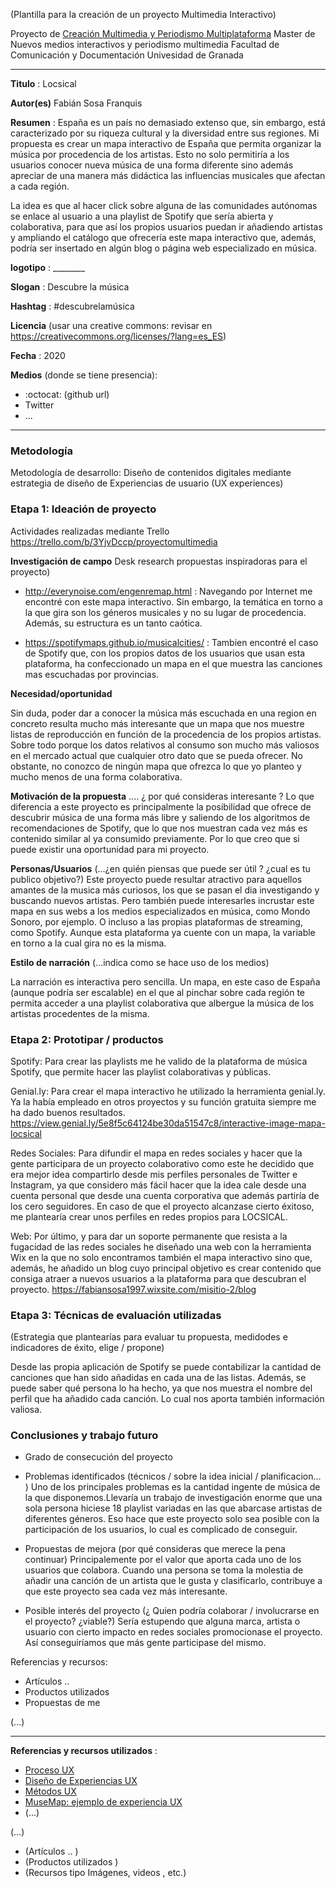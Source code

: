  

(Plantilla para la creación de un proyecto Multimedia Interactivo)

Proyecto de [Creación Multimedia y Periodismo Multiplataforma](https://github.com/mgea/PeriodismoMultimedia)
Master de Nuevos medios interactivos y periodismo multimedia
Facultad de Comunicación y Documentación
Univesidad de Granada  

----

**Titulo** : Locsical

**Autor(es)** Fabián Sosa Franquis

**Resumen** : España es un país no demasiado extenso que, sin embargo, está caracterizado por su riqueza cultural y la diversidad entre sus regiones. Mi propuesta es crear un mapa interactivo de España que permita organizar la música por procedencia de los artistas. Esto no solo permitiría a los usuarios conocer nueva música de una forma diferente sino además apreciar de una manera más didáctica las influencias musicales que afectan a cada región.

La idea es que al hacer click sobre alguna de las comunidades autónomas se enlace al usuario a una playlist de Spotify que sería abierta y colaborativa, para que así los propios usuarios puedan ir añadiendo artistas y ampliando el catálogo que ofrecería este mapa interactivo que, además, podría ser insertado en algún blog o página web especializado en música.

**logotipo** :  ________

**Slogan** : Descubre la música

**Hashtag** : #descubrelamúsica

**Licencia**    (usar una creative commons: revisar en https://creativecommons.org/licenses/?lang=es_ES) 

**Fecha** : 2020

**Medios** (donde se tiene presencia): 


*  :octocat: (github url) 
* Twitter 
* ... 



--- 

### Metodología

Metodología de desarrollo: Diseño de contenidos digitales mediante estrategia de diseño de Experiencias de usuario (UX experiences) 

### Etapa 1: Ideación de proyecto 

Actividades realizadas mediante Trello https://trello.com/b/3YjvDccp/proyectomultimedia

**Investigación de campo**   Desk research propuestas inspiradoras para el proyecto) 

* http://everynoise.com/engenremap.html : Navegando por Internet me encontré con este mapa interactivo. Sin embargo, la temática en torno a la que gira son los géneros musicales y no su lugar de procedencia. Además, su estructura es un tanto caótica.

* https://spotifymaps.github.io/musicalcities/ : Tambien encontré el caso de Spotify que, con los propios datos de los usuarios que usan esta plataforma, ha confeccionado un mapa en el que muestra las canciones mas escuchadas por provincias. 


**Necesidad/oportunidad** 

Sin duda, poder dar a conocer la música más escuchada en una region en concreto resulta mucho más interesante que un mapa que nos muestre listas de reproducción en función de la procedencia de los propios artistas. Sobre todo porque los datos relativos al consumo son mucho más valiosos en el mercado actual que cualquier otro dato que se pueda ofrecer. No obstante, no conozco de ningún mapa que ofrezca lo que yo planteo y mucho menos de una forma colaborativa. 

**Motivación de la propuesta** .... ¿ por qué consideras interesante ? 
Lo que diferencia a este proyecto es principalmente la posibilidad que ofrece de descubrir música de una forma más libre y saliendo de los algoritmos de recomendaciones de Spotify, que lo que nos muestran cada vez más es contenido similar al ya consumido previamente. Por lo que creo que si puede existir una oportunidad para mi proyecto. 

**Personas/Usuarios**  (...¿en quién piensas que puede ser útil ? ¿cual es tu publico objetivo?) 
Este proyecto puede resultar atractivo para aquellos amantes de la musica más curiosos, los que se pasan el dia investigando y buscando nuevos artistas. Pero también puede interesarles incrustar este mapa en sus webs a los medios especializados en música, como Mondo Sonoro, por ejemplo. O incluso a las propias plataformas de streaming, como Spotify. Aunque esta plataforma ya cuente con un mapa, la variable en torno a la cual gira no es la misma. 

**Estilo de narración**  (...indica como se hace uso de los medios)  

La narración es interactiva pero sencilla. Un mapa, en este caso de España (aunque podría ser escalable) en el que al pinchar sobre cada región te permita acceder a una playlist colaborativa que albergue la música de los artistas procedentes de la misma. 


### Etapa 2: Prototipar / productos 
Spotify: Para crear las playlists me he valido de la plataforma de música Spotify, que permite hacer las playlist colaborativas y públicas.

Genial.ly: Para crear el mapa interactivo he utilizado la herramienta genial.ly. Ya la había empleado en otros proyectos y su función gratuita siempre me ha dado buenos resultados. https://view.genial.ly/5e8f5c64124be30da51547c8/interactive-image-mapa-locsical

Redes Sociales: Para difundir el mapa en redes sociales y hacer que la gente participara de un proyecto colaborativo como este he decidido que era mejor idea compartirlo desde mis perfiles personales de Twitter e Instagram, ya que considero más fácil hacer que la idea cale desde una cuenta personal que desde una cuenta corporativa que además partiría de los cero seguidores. En caso de que el proyecto alcanzase cierto éxitoso, me plantearía crear unos perfiles en redes propios para LOCSICAL. 

Web: Por último, y para dar un soporte permanente que resista a la fugacidad de las redes sociales he diseñado una web con la herramienta Wix en la que no solo encontramos también el mapa interactivo sino que, además, he añadido un blog cuyo principal objetivo es crear contenido que consiga atraer a nuevos usuarios a la plataforma para que descubran el proyecto. https://fabiansosa1997.wixsite.com/misitio-2/blog

### Etapa 3: Técnicas de evaluación utilizadas

(Estrategia que plantearías para evaluar tu propuesta, medidodes e indicadores de éxito, elige / propone) 

Desde las propia aplicación de Spotify se puede contabilizar la cantidad de canciones que han sido añadidas en cada una de las listas. Además, se puede saber qué persona lo ha hecho, ya que nos muestra el nombre del perfil que ha añadido cada canción. Lo cual nos aporta también información valiosa.


### Conclusiones y trabajo futuro

* Grado de consecución del proyecto 

* Problemas identificados  (técnicos / sobre la idea inicial / planificacion… ) 
Uno de los principales problemas es la cantidad ingente de música de la que disponemos.Llevaría un trabajo de investigación enorme que una sola persona hiciese 18 playlist variadas en las que abarcase artistas de diferentes géneros. Eso hace que este proyecto solo sea posible con la participación de los usuarios, lo cual es complicado de conseguir. 

* Propuestas de mejora (por qué consideras que merece la pena continuar)
Principalemente por el valor que aporta cada uno de los usuarios que colabora. Cuando una persona se toma la molestia de añadir una canción de un artista que le gusta y clasificarlo, contribuye a que este proyecto sea cada vez más interesante. 

* Posible interés del proyecto (¿ Quien podría  colaborar / involucrarse en el proyecto? ¿viable?)
Sería estupendo que alguna marca, artista o usuario con cierto impacto en redes sociales promocionase el proyecto. Así conseguiríamos que más gente participase del mismo. 

Referencias y recursos: 

* Artículos ..  
* Productos utilizados  
* Propuestas de me

(...)






----

**Referencias y recursos utilizados** :

* [Proceso UX](https://uxmastery.com/resources/process/)
* [Diseño de Experiencias UX](http://www.nosolousabilidad.com/articulos/uxd.htm) 
* [Métodos UX](https://mgea.github.io/UX-DIU-Checklist/index.html) 
* [MuseMap: ejemplo de experiencia UX](https://blog.prototypr.io/musemap-street-art-app-ux-case-study-9bec6a99823b) 
* (...) 

(...)
* (Artículos ..  )
* (Productos utilizados ) 
* (Recursos tipo Imágenes, videos , etc.) 












